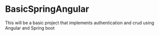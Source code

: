 # BasicSpringAngular
This will be a basic project that implements authentication and crud using Angular and Spring boot
